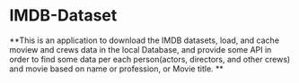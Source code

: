 # IMDB-Dataset
**This is an application to download the IMDB datasets, load, and cache moview and crews data in the local Database, and provide some API in order to find some data per each person(actors, directors, and other crews) and movie based on name or profession, or Movie title. **


